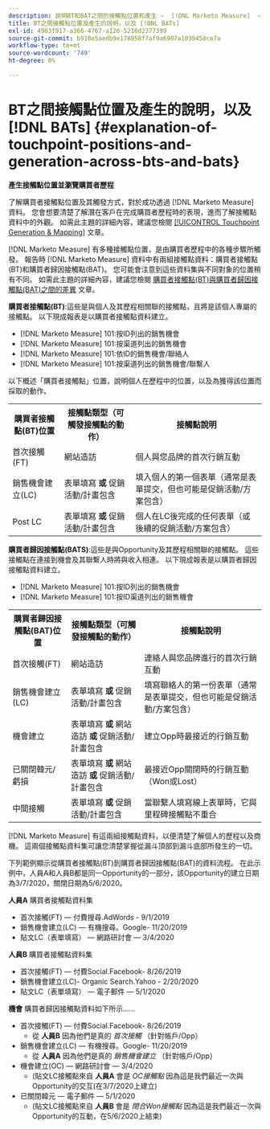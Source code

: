 ```yaml
---
description: 說明BT和BAT之間的接觸點位置和產生 —  [!DNL Marketo Measure]  — 產品檔案
title: BT之間接觸點位置及產生的說明，以及 [!DNL BATs]
exl-id: 4903f917-a366-4767-a126-5216d2377399
source-git-commit: b910e5aedb9e178058f7af9a6907a1039458ce7a
workflow-type: tm+mt
source-wordcount: '749'
ht-degree: 0%

---
```


# BT之間接觸點位置及產生的說明，以及 [!DNL BATs] {#explanation-of-touchpoint-positions-and-generation-across-bts-and-bats}

**產生接觸點位置並瀏覽購買者歷程**

了解購買者接觸點位置及其觸發方式，對於成功透過 [!DNL Marketo Measure] 資料。 您會想要清楚了解潛在客戶在完成購買者歷程時的表現，進而了解接觸點資料中的外觀。 如需此主題的詳細內容，建議您檢閱 [[!UICONTROL Touchpoint Generation & Mapping]](/help/configuration-and-setup/getting-started-with-marketo-measure/touchpoint-generation-and-mapping.md) 文章。

[!DNL Marketo Measure] 有多種接觸點位置，是由購買者歷程中的各種步驟所觸發。 報告時 [!DNL Marketo Measure] 資料中有兩組接觸點資料：購買者接觸點(BT)和購買者歸因接觸點(BAT)。 您可能會注意到這些資料集與不同對象的位置稍有不同。 如需此主題的詳細內容，建議您檢閱 [購買者接觸點(BT)與購買者歸因接觸點(BAT)之間的差異](/help/configuration-and-setup/getting-started-with-marketo-measure/difference-between-buyer-touchpoints-and-buyer-attribution-touchpoints.md) 文章。

**購買者接觸點(BT)**:這些是與個人及其歷程相關聯的接觸點，且將是該個人專屬的接觸點。 以下現成報表是以購買者接觸點資料建立。

* [!DNL Marketo Measure] 101:按ID列出的銷售機會
* [!DNL Marketo Measure] 101:按渠道列出的銷售機會
* [!DNL Marketo Measure] 101:依ID的銷售機會/聯絡人
* [!DNL Marketo Measure] 101:按渠道列出的銷售機會/聯繫人

以下概述「購買者接觸點」位置，說明個人在歷程中的位置，以及為獲得該位置而採取的動作。

<table> 
 <tbody>
  <tr>
   <th>購買者接觸點(BT)位置</th> 
   <th>接觸點類型（可觸發接觸點的動作）</th> 
   <th>接觸點說明</th> 
  </tr>
  <tr>
   <td>首次接觸(FT)</td> 
   <td>網站造訪</td> 
   <td>個人與您品牌的首次行銷互動</td> 
  </tr>
  <tr>
   <td>銷售機會建立(LC)</td> 
   <td>表單填寫 <strong>或</strong> 促銷活動/計畫包含</td> 
   <td>填入個人的第一個表單（通常是表單提交，但也可能是促銷活動/方案包含）</td> 
  </tr>
  <tr>
   <td>Post LC</td> 
   <td>表單填寫 <strong>或</strong> 促銷活動/計畫包含</td> 
   <td>個人在LC後完成的任何表單（或後續的促銷活動/方案包含）</td> 
  </tr>
 </tbody>
</table>

**購買者歸因接觸點(BATS)**:這些是與Opportunity及其歷程相關聯的接觸點。 這些接觸點在連接到機會及其聯繫人時將與收入相連。 以下現成報表是以購買者歸因接觸點資料建立。

* [!DNL Marketo Measure] 101:按ID列出的銷售機會
* [!DNL Marketo Measure] 101:按ID渠道列出的銷售機會

<table> 
 <tbody>
  <tr>
   <th>購買者歸因接觸點(BAT)位置</th> 
   <th>接觸點類型（可觸發接觸點的動作）</th> 
   <th>接觸點說明</th> 
  </tr>
  <tr>
   <td>首次接觸(FT)</td> 
   <td>網站造訪</td> 
   <td>連絡人與您品牌進行的首次行銷互動</td> 
  </tr>
  <tr>
   <td>銷售機會建立(LC)</td> 
   <td>表單填寫 <strong>或</strong> 促銷活動/計畫包含</td> 
   <td>填寫聯絡人的第一份表單（通常是表單提交，但也可能是促銷活動/方案包含）</td> 
  </tr>
  <tr>
   <td>機會建立</td> 
   <td>表單填寫 <strong>或</strong> 網站造訪 <strong>或</strong> 促銷活動/計畫包含</td> 
   <td>建立Opp時最接近的行銷互動</td> 
  </tr> 
  <tr>
   <td>已關閉韓元/虧損</td> 
   <td>表單填寫 <strong>或</strong> 網站造訪 <strong>或</strong> 促銷活動/計畫包含</td> 
   <td>最接近Opp關閉時的行銷互動（Won或Lost）</td> 
  </tr>
  <tr>
   <td>中間接觸</td> 
   <td>表單填寫 <strong>或</strong> 促銷活動/計畫包含</td> 
   <td>當聯繫人填寫線上表單時，它與里程碑接觸點不重合</td> 
  </tr>
 </tbody>
</table>

[!DNL Marketo Measure] 有這兩組接觸點資料，以便清楚了解個人的歷程以及商機。 這兩個接觸點資料集可讓您清楚掌握從漏斗頂部到漏斗底部所發生的一切。

下列範例顯示從購買者接觸點(BT)到購買者歸因接觸點(BAT)的資料流程。 在此示例中，人員A和人員B都是同一Opportunity的一部分，該Opportunity的建立日期為3/7/2020，關閉日期為5/6/2020。

**人員A** 購買者接觸點資料集

* 首次接觸(FT) — 付費搜尋.AdWords - 9/1/2019
* 銷售機會建立(LC) — 有機搜尋。Google- 11/20/2019
* 貼文LC（表單填寫） — 網路研討會 — 3/4/2020

**人員B** 購買者接觸點資料集

* 首次接觸(FT) — 付費Social.Facebook- 8/26/2019
* 銷售機會建立(LC)- Organic Search.Yahoo - 2/20/2020
* 貼文LC（表單填寫） — 電子郵件 — 5/1/2020

**機會** 購買者歸因接觸點資料如下所示……

* 首次接觸(FT) — 付費Social.Facebook- 8/26/2019
   * 從 **人員B** 因為他們是真的 _首次接觸_ （針對帳戶/Opp）
* 銷售機會建立(LC) — 有機搜尋。Google- 11/20/2019
   * 從 **人員A** 因為他們是真的 _銷售機會建立_ （針對帳戶/Opp）
* 機會建立(OC) — 網路研討會 — 3/4/2020
   * (貼文LC接觸點來自 **人員A** 會是 _OC接觸點_ 因為這是我們最近一次與Opportunity的交互(在3/7/2020上建立)
* 已關閉韓元 — 電子郵件 — 5/1/2020
   * (貼文LC接觸點來自 **人員B** 會是 _閉合Won接觸點_ 因為這是我們最近一次與Opportunity的互動，在5/6/2020上結束)
